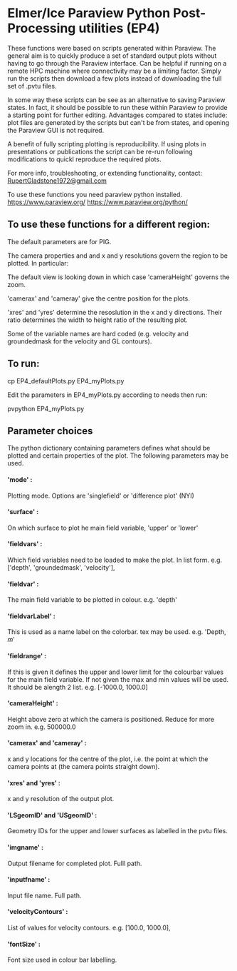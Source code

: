 # Elmer/Ice Paraview Python Post-Processing utilities (EP4)

These functions were based on scripts generated within Paraview.  The general aim is to quickly produce a set of standard output plots without having to go through the Paraview interface.  Can be helpful if running on a remote HPC machine where connectivity may be a limiting factor.  Simply run the scripts then download a few plots instead of downloading the full set of .pvtu files.  

In some way these scripts can be see as an alternative to saving Paraview states.  In fact, it should be possible to run these within Paraview to provide a starting point for further editing.  Advantages compared to states include: plot files are generated by the scripts but can't be from states, and opening the Paraview GUI is not required.

A benefit of fully scripting plotting is reproducibility.  If using plots in presentations or publications the script can be re-run following modifications to quickl reproduce the required plots.

For more info, troubleshooting, or extending functionality, contact: RupertGladstone1972@gmail.com

To use these functions you need paraview python installed.
https://www.paraview.org/
https://www.paraview.org/python/

## To use these functions for a different region:

The default parameters are for PIG.

The camera properties and and x and y resolutions govern the region to be plotted.  In particular: 

The default view is looking down in which case 'cameraHeight' governs the zoom.

'camerax' and 'cameray' give the centre position for the plots.

'xres' and 'yres' determine the resoslution in the x and y directions.  Their ratio determines the width to height ratio of the resulting plot.


Some of the variable names are hard coded (e.g. velocity and groundedmask for the velocity and GL contours).

## To run:

cp EP4_defaultPlots.py EP4_myPlots.py

Edit the parameters in EP4_myPlots.py according to needs then run:

pvpython EP4_myPlots.py



## Parameter choices

The python dictionary containing parameters defines what should be plotted and certain properties of the plot.  The following parameters may be used.

#### 'mode' :

Plotting mode.  Options are 'singlefield' or 'difference plot' (NYI)

#### 'surface' :

On which surface to plot he main field variable, 'upper' or 'lower'

####    'fieldvars' :

Which field variables need to be loaded to make the plot.  In list form.  e.g. ['depth', 'groundedmask', 'velocity'],

#### 'fieldvar' :

The main field variable to be plotted in colour.  e.g. 'depth'

#### 'fieldvarLabel' : 

This is used as a name label on the colorbar.  tex may be used.  e.g. 'Depth, $m$'

#### 'fieldrange' : 

If this is given it defines the upper and lower limit for the colourbar values for the main field variable.  If not given the max and min values will be used. It should be alength 2 list. e.g. [-1000.0, 1000.0]

#### 'cameraHeight' : 

Height above zero at which the camera is positioned.  Reduce for more zoom in.  e.g. 500000.0

#### 'camerax' and 'cameray' : 

x and y locations for the centre of the plot, i.e. the point at which the camera points at (the camera points straight down).

#### 'xres' and 'yres' : 

x and y resolution of the output plot.

#### 'LSgeomID' and 'USgeomID' : 

Geometry IDs for the upper and lower surfaces as labelled in the pvtu files.

#### 'imgname' :

Output filename for completed plot.  Fulll path.

#### 'inputfname' : 

Input file name.  Full path.

#### 'velocityContours' : 

List of values for velocity contours.  e.g. [100.0, 1000.0],

#### 'fontSize' : 

Font size used in colour bar labelling.


